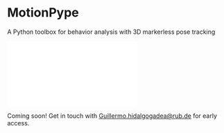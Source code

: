 # MotionPype
A Python toolbox for behavior analysis with 3D markerless pose tracking

![](FENS2024poster.pdf)

Coming soon! Get in touch with [Guillermo.hidalgogadea@rub.de](Guillermo.hidalgogadea@rub.de) for early access. 
